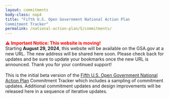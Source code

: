 ```yaml
---
layout: commitments
body-class: nap4
title: "Fifth U.S. Open Government National Action Plan
Commitment Tracker"
permalink: /national-action-plan/5/commitments/
---
```

<span style="color:red;"> **⚠ Important Notice: This website is moving!** </span> <br>
Starting **August 29, 2024**, this website will be available on the GSA.gov at a new URL. The new address will be shared here soon. Please check back for updates and be sure to update your bookmarks once the new URL is announced. Thank you for your continued support! <br><br>
This is the initial beta version of the [Fifth U.S. Open Government National Action Plan](/national-action-plan/5/) Commitment Tracker which includes a sampling of commitment updates. Additional commitment updates and design improvements will be released here in a sequence of iterative updates. 
